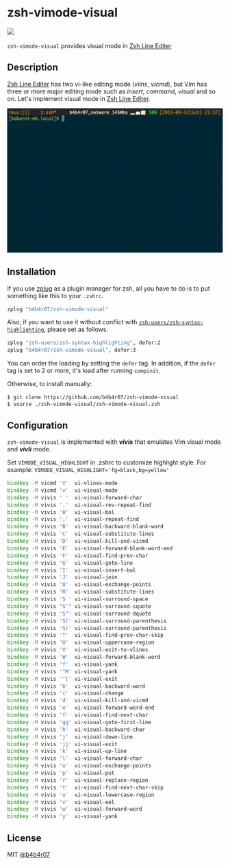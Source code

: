 zsh-vimode-visual
===

[![](https://img.shields.io/badge/powered%20by-zplug-ca7f85.svg?style=flat)](https://github.com/zplug/zplug)

`zsh-vimode-visual` provides visual mode in [Zsh Line Editer](http://zsh.sourceforge.net/Doc/Release/Zsh-Line-Editor.html)

## Description

[Zsh Line Editer](http://zsh.sourceforge.net/Doc/Release/Zsh-Line-Editor.html) has two vi-like editing mode (*viins*, *vicmd*), but Vim has three or more major editing mode such as *insert*, *command*, *visual* and so on. Let's implement visual mode in [Zsh Line Editer](http://zsh.sourceforge.net/Doc/Release/Zsh-Line-Editor.html).

![](https://raw.githubusercontent.com/b4b4r07/screenshots/master/zsh-vimode-visual/demo.gif)

## Installation

If you use [zplug](https://github.com/zplug/zplug) as a plugin manager for zsh, all you have to do is to put something like this to your `.zshrc`.

```zsh
zplug "b4b4r07/zsh-vimode-visual"
```

Also, if you want to use it without conflict with [`zsh-users/zsh-syntax-highlighting`](https://github.com/zsh-users/zsh-syntax-highlighting), please set as follows.

```zsh
zplug "zsh-users/zsh-syntax-highlighting", defer:2
zplug "b4b4r07/zsh-vimode-visual", defer:3
```

You can order the loading by setting the `defer` tag.
In addition, if the `defer` tag is set to 2 or more, it's load after running `compinit`.

Otherwise, to install manually:

```console
$ git clone https://github.com/b4b4r07/zsh-vimode-visual
$ source ./zsh-vimode-visual/zsh-vimode-visual.zsh
```

## Configuration

`zsh-vimode-visual` is implemented with ***vivis*** that emulates Vim visual mode and ***vivli*** mode.

Set `VIMODE_VISUAL_HIGHLIGHT` in .zshrc to customize highlight style. For example: `VIMODE_VISUAL_HIGHLIGHT='fg=black,bg=yellow'`

```zsh
bindkey -M vicmd 'V'  vi-vlines-mode
bindkey -M vicmd 'v'  vi-visual-mode
bindkey -M vivis ' '  vi-visual-forward-char
bindkey -M vivis ','  vi-visual-rev-repeat-find
bindkey -M vivis '0'  vi-visual-bol
bindkey -M vivis ';'  vi-visual-repeat-find
bindkey -M vivis 'B'  vi-visual-backward-blank-word
bindkey -M vivis 'C'  vi-visual-substitute-lines
bindkey -M vivis 'D'  vi-visual-kill-and-vicmd
bindkey -M vivis 'E'  vi-visual-forward-blank-word-end
bindkey -M vivis 'F'  vi-visual-find-prev-char
bindkey -M vivis 'G'  vi-visual-goto-line
bindkey -M vivis 'I'  vi-visual-insert-bol
bindkey -M vivis 'J'  vi-visual-join
bindkey -M vivis 'O'  vi-visual-exchange-points
bindkey -M vivis 'R'  vi-visual-substitute-lines
bindkey -M vivis 'S ' vi-visual-surround-space
bindkey -M vivis "S'" vi-visual-surround-squote
bindkey -M vivis 'S"' vi-visual-surround-dquote
bindkey -M vivis 'S(' vi-visual-surround-parenthesis
bindkey -M vivis 'S)' vi-visual-surround-parenthesis
bindkey -M vivis 'T'  vi-visual-find-prev-char-skip
bindkey -M vivis 'U'  vi-visual-uppercase-region
bindkey -M vivis 'V'  vi-visual-exit-to-vlines
bindkey -M vivis 'W'  vi-visual-forward-blank-word
bindkey -M vivis 'Y'  vi-visual-yank
bindkey -M vivis '^M' vi-visual-yank
bindkey -M vivis '^[' vi-visual-exit
bindkey -M vivis 'b'  vi-visual-backward-word
bindkey -M vivis 'c'  vi-visual-change
bindkey -M vivis 'd'  vi-visual-kill-and-vicmd
bindkey -M vivis 'e'  vi-visual-forward-word-end
bindkey -M vivis 'f'  vi-visual-find-next-char
bindkey -M vivis 'gg' vi-visual-goto-first-line
bindkey -M vivis 'h'  vi-visual-backward-char
bindkey -M vivis 'j'  vi-visual-down-line
bindkey -M vivis 'jj' vi-visual-exit
bindkey -M vivis 'k'  vi-visual-up-line
bindkey -M vivis 'l'  vi-visual-forward-char
bindkey -M vivis 'o'  vi-visual-exchange-points
bindkey -M vivis 'p'  vi-visual-put
bindkey -M vivis 'r'  vi-visual-replace-region
bindkey -M vivis 't'  vi-visual-find-next-char-skip
bindkey -M vivis 'u'  vi-visual-lowercase-region
bindkey -M vivis 'v'  vi-visual-eol
bindkey -M vivis 'w'  vi-visual-forward-word
bindkey -M vivis 'y'  vi-visual-yank
```

## License

MIT [@b4b4r07](https://twitter.com/b4b4r07)
